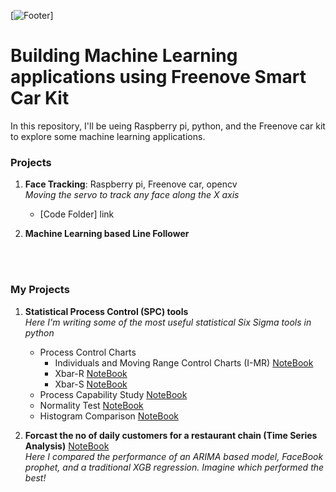 [![Footer](images/linkedin_background.png)]


# Building Machine Learning applications using Freenove Smart Car Kit
In this repository, I'll be ueing Raspberry pi, python, and the Freenove car kit to explore some machine learning applications.


### Projects 
1. **Face Tracking**: Raspberry pi, Freenove car, opencv  
   *Moving the servo to track any face along the X axis*
   - [Code Folder] link
  
2. **Machine Learning based Line Follower**


<br/><br/>

### My Projects

1. **Statistical Process Control (SPC) tools**  
*Here I'm writing some of the most useful statistical Six Sigma tools in python*  
    - Process Control Charts  
      - Individuals and Moving Range Control Charts (I-MR) [NoteBook](https://github.com/peter-seweiha/peter-seweiha.github.io/blob/master/projects/_01_Minitab_project/Control%20charts/I_MR.ipynb)  
      - Xbar-R [NoteBook](https://github.com/peter-seweiha/peter-seweiha.github.io/blob/master/projects/_01_Minitab_project/Control%20charts/Xbar_R%20chart.ipynb)  
      - Xbar-S [NoteBook](https://github.com/peter-seweiha/peter-seweiha.github.io/blob/master/projects/_01_Minitab_project/Control%20charts/Xbar_S%20chart.ipynb)  
    - Process Capability Study [NoteBook](https://github.com/peter-seweiha/peter-seweiha.github.io/blob/master/projects/_01_Minitab_project/process%20capability/Process%20Capability.ipynb)
    - Normality Test  [NoteBook](https://github.com/peter-seweiha/peter-seweiha.github.io/blob/master/projects/_01_Minitab_project/process%20capability/Normality%20test.ipynb)
    - Histogram Comparison  [NoteBook](https://github.com/peter-seweiha/peter-seweiha.github.io/blob/master/projects/_01_Minitab_project/process%20capability/Compare%20Histograms.ipynb)

2. **Forcast the no of daily customers for a restaurant chain (Time Series Analysis)** [NoteBook](https://github.com/peter-seweiha/peter-seweiha.github.io/blob/master/projects/8_TimeSeries/TimeSeries%20Project.ipynb)  
*Here I compared the performance of an ARIMA based model, FaceBook prophet, and a traditional XGB regression. Imagine which performed the best!*

